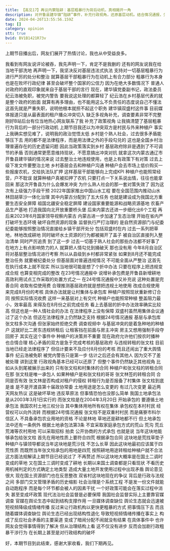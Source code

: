 ```yaml
---
title: 【高见17】再议内蒙阻耕：基层粗暴行为背后动机，真相揭开一角
description: 对开鲁县建华镇“阻耕”事件，补充行政视角，还原基层动机。结合情况通报，分析土地用途变更，及其法规问题。上期节目收获了网友热情评论，受益良多。有热心网友向我提供了建华镇第一视角，指出事件背景中的关键政策。由此，基本可以还原行政视角的动机，揭开部分真相。但到目前，国内媒体对整个事件的调查视角仍然高度缺失，只能继续等跟进报道。同时，也希望有更多热心网友，能够提供更多的视角。
date: 2024-04-26T13:55:56.159Z
tag: []
category: opinion
stt: true
bvid: BV1B1421R73v
---
```


上期节目播出后，网友们展开了热情讨论，我也从中受益良多。

我看到有网友说评论被吞，我先声明一下，肯定不是我删的
还有的网友说我在给当地干部洗地
再声明一下，我坚决反对基层违法式执法
支持对一切基层粗暴行为进行严厉的处分和整治
就算基层干部粗暴行为在动机上有合力部分
粗暴行为本身也是在败坏行政纪律
甚至会破坏整个国家的公信力
因为在绝大多数情况下
普通人对政府的直观印象就来自于基层干部的言行
现在，建华镇党委副书记，政法委员纪云浩被免职，被党内警告
要我说这处理的都算轻了
纪云浩在乡村基层代表的就是整个政府的脸面
就算有再多理由，也不能用这么不负责任的态度说自己不懂法
这首先就是严重失职，说明他根本就担不起这个职务
建华镇双盛村这件事
目前媒体报道只是从最表面的租户播众冲突切入
缺乏多视角补充，调查要素非常不完整
刚好B站后台有位当地热心网友联系了我
补充了政策视角
让我搞清楚了基层粗暴行为背后的一部分行政动机
上期节目我还以为冲突双方是村民与外来种植户
事实上我确实想见难了，说明我的政治觉悟太低
乡村是个熟人社会，过去很多矛盾能够压下去
用的都不是法律程序，而是用法律之外的手段勾兑的
这也是全国乡村治理普遍存在的历史遗留问题
因此当政策落实到乡村
基层政府除非是遇到了不可调节的矛盾
否则通常更愿意维持现状，不愿意搞出冲突对抗
就拿这次内蒙古通辽市开鲁县建华镇的情况来说
过去整治土地违规使用，也是上有政策下有对策
过去上级下发文件要整治土地
乡村基层会去和种植户沟通
种植户会去市场上低价购买一些报废农机，交给执法队扩押
这样基层干部能够向上完成KPI
种植户也能照常经营，户不耽误
就算种植户真被扣押了农机
只要打点一下关系说出情，往往也能拿回来
那这次开鲁县为什么会爆发冲突
为什么熟人社会的那一套对策失效了
因为这次有上级强力手段干预
2022年国家推出中国山水工程
要在全国范围内推动山水林田胡草沙一体化治理
其中内蒙古分配到了五大任务
也就是建设成为我国北方重要生态安全屏障
祖国北疆安全稳定屏障
建设国家重要能源和战略资源基地
农畜产品生产基地
打造我国向北开放重要桥头堡
后来内蒙古还进一步细化出6个工程
再后来2023年6月国家领导视察内蒙古
内蒙古进一步加速了生态治理
开始在省内严打破坏生态环境
破坏自然资源的现象
监督执行严打治理的
是自然资源部门与纪委
纪委能够按照整治情况直接给乡镇干部开处分
包括双盛村在内
过去一系列把草地，林地改成耕地
同时破坏水土资源的行为都被揭开了盖子
被自治区直接列入整治清单
同时严厉追责
到了这一步
过去一切基于熟人社会的那些办法都不好事了
在地方上有点影响势力的人
就算把人情勾兑到捅破天
那也没有用
今年8月自治区将对基层整治情况进行考察
所以从县级到乡村都非常紧张
如果到8月还不能完成整治任务
就要被纪委处分
但基层面对普遍违规情况
不可能全面从严整治
这首先在执行成本上就不现实
所以当地很可能是想了个折中办法
只要在程序上把违规变成合规
也算变相完成的整改
在23号情况通报中
说增补承包费是开鲁县新增耕地
高效利用试点工作采取的处置方式之一
在24号情况通报中又补充说
这种处置是完善合同
收取有偿使用费
合理推测基层政府就是想把违规土地使用
改成合规使用
来完成8月份的考核
具体办法就是让村集体与承包库
种植户按照现状重新修订合同
按照实际情况收费
这样一来基层对上有交代
种植户也能照常种植
整盖阻力最小，效率最高
来得及在8月份之前完成任务
看上去基层的折中办法效率确实比较高
但这也是一种人情社会的办法
在法律程序上没有保障
双盛村虽然用集体会议通过了这个办法
但这在法律程序上仍然缺乏支持
根据24号情况通报
基层与承包库张文柱多次沟通
但张家始终拒绝交费
调查视频中
与基层冲突的是着急种地的种植户
这就好比二房东违规转租后
让租客挡在前面与房主冲突
房主又想用强制手段夺回房子
其实在这个事件中
种植户的决策并不重要
现在政府允许他们按农时播种
也合情合理
核心矛盾的双方是急于完成考核的基层政府
与违规转租的张文柱
目前当地已经走法律程序了
但估计要来不及应付8月份的考核
而且还闹出了重大舆情事件
纪云浩被免职
被党内警告只是第一步
估计之后还会有其他人
因为交不了差被处理
讲到这里
行政视角基本已经可以还原了
但整个事件仍然缺乏其他视角
比如从头到尾被展示出来的
只有张文柱和村集体的合同
种植户和张文柱的转租合同在那
张文柱是唯一承包人
如果种植户是和张文柱的哥哥
张文林签的转租合同
合同是否有效
张文林是否构成对租户的侵权
转租行为是否报备了村集体
张文柱到底是谁
是不是开渡县第十届政协常委
土地用途是怎么变更的
有过几次变更
最近两天网友热议
这是破坏草地
违反草原法
但事情恐怕也没那么简单
我国土地承包法
是从2003年3月1日实行的
而张文柱是在2004年3月20日
开始承包的
要遵循土地承包法
我国农村土地三权分治
其中集体用地所有权在集体
承包权在本村村民
经营权可以向外流转
而根据24号情况通报
张文柱不是双重村村民
而是痛寮市科尔信区人
不具备承包农业用地的资格
不论是林地
草地还是耕地都不行
但土地承包法中还有一条例外
根据土地承包法第3条
不宜采取家庭承包方式的荒山
荒沟
荒丘
荒滩等农村用地
可以采取招标
拍卖
公开协商的方式承包
也就是说
当年这块地能够承包给张文柱
首先在用地性质上要符合四荒
根据承包合同
这块地是荒找草垫子
种植户与镇领导都说当年这块地是荒沙找
不怎么长草
因此这块地最初应该属于四荒性质
而既然当年张文柱承包的用地是四荒
按照耕地用途转租给种植户就不合法
这方面法规解读上期节目已经说过了
不再赘述
所以这块地大概率是在国土二调时
变成的草地
又在国土三调时变成了耕地
长期以来国土调查都是只看现状
不看历史
用机械判定的方式确定土地类型
造成大量土地开发使用过程中出现矛盾
舆论意见很大
现在国土资源部门也在反思整改
双省村这块地现在的争议
背后是行政与法规之间
多部门交叉管理矛盾的历史缩影
社会治理是个系统工程
不是发一份文件就能自动跑程序
而是每个环节都会被人的因素干扰
一个好政策可能会在落实过程中消失
甚至变成坏政策
现代法治社会监督是必要保障
我国社会监督实际上主要靠官媒调查
官媒在舆论生态中起到结构支撑作用
一旦媒体调查缺位
舆论生态就会迅速被短视频降级成情绪传播
反过来让行政机构以更快更粗暴的方式
把事情压下去
而且随着媒体调查缺位
舆论生态已经出现结构性退化
导致短视频情绪传播在事实上
构成了反应社会矛盾的主要渠道
变成了暗闹分配不闹就没有结果
在具体事件中
也许网友会觉得事情得到了解决
但从治理结构上看
这不仅没有进步
反而会加剧行政粗暴干涉行为
在长期上甚至是对行政结构的破坏

好，本期节目到此结束，感谢大家收看，我们下期再见。